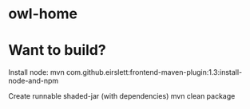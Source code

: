 # owl-home

# Want to build?
Install node:
mvn com.github.eirslett:frontend-maven-plugin:1.3:install-node-and-npm

Create runnable shaded-jar (with dependencies)
mvn clean package